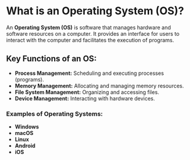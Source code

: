 # What is an Operating System (OS)?

An **Operating System (OS)** is software that manages hardware and software resources on a computer. It provides an interface for users to interact with the computer and facilitates the execution of programs.

## Key Functions of an OS:
- **Process Management:** Scheduling and executing processes (programs).
- **Memory Management:** Allocating and managing memory resources.
- **File System Management:** Organizing and accessing files.
- **Device Management:** Interacting with hardware devices.

### Examples of Operating Systems:
- **Windows**
- **macOS**
- **Linux**
- **Android**
- **iOS**
